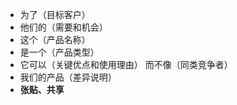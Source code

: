 - 为了（目标客户）
- 他们的（需要和机会）
- 这个（产品名称）
- 是一个（产品类型）
- 它可以（关键优点和使用理由） 而不像（同类竞争者）
- 我们的产品（差异说明）
- **张贴、共享**